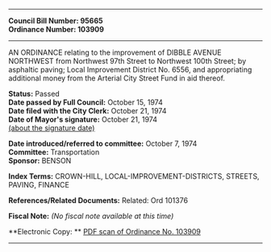 * * * * *  
  
**Council Bill Number: [](#h0)[](#h2)95665**   
**Ordinance Number: 103909**  
  
* * * * *  
  
AN ORDINANCE relating to the improvement of DIBBLE AVENUE NORTHWEST from Northwest 97th Street to Northwest 100th Street; by asphaltic paving; Local Improvement District No. 6556, and appropriating additional money from the Arterial City Street Fund in aid thereof.  
  
**Status:** Passed   
**Date passed by Full Council:** October 15, 1974   
**Date filed with the City Clerk:** October 21, 1974   
**Date of Mayor's signature:** October 21, 1974   
[(about the signature date)](/~public/approvaldate.htm)   
  
  
**Date introduced/referred to committee:** October 7, 1974   
**Committee:** Transportation   
**Sponsor:** BENSON   
  
**Index Terms:** CROWN-HILL, LOCAL-IMPROVEMENT-DISTRICTS, STREETS, PAVING, FINANCE  
  
**References/Related Documents:** Related: Ord 101376  
  
**Fiscal Note:** *(No fiscal note available at this time)*  
  
**Electronic Copy: ** [PDF scan of Ordinance No. 103909](/~archives/Ordinances/Ord_103909.pdf)  
  
* * * * *  
